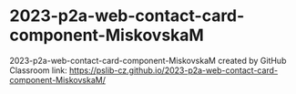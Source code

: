 # 2023-p2a-web-contact-card-component-MiskovskaM
2023-p2a-web-contact-card-component-MiskovskaM created by GitHub Classroom
link: https://pslib-cz.github.io/2023-p2a-web-contact-card-component-MiskovskaM/
